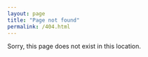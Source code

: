 ```yaml
---
layout: page
title: "Page not found"
permalink: /404.html
---
```

Sorry, this page does not exist in this location.
